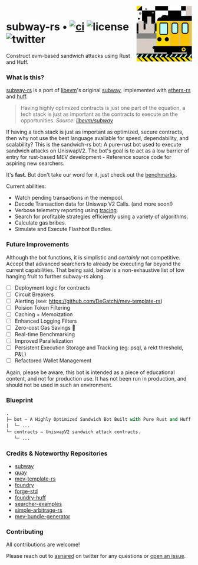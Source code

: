<img align="right" width="150" height="150" top="100" src="./assets/subway.png">

# subway-rs • [![ci](https://github.com/abigger87/subway-rs/actions/workflows/ci.yaml/badge.svg?label=ci)](https://github.com/abigger87/subway-rs/actions/workflows/ci.yaml) ![license](https://img.shields.io/badge/License-MIT-green.svg?label=license) ![twitter](https://img.shields.io/twitter/follow/asnared?style=social)

Construct evm-based sandwich attacks using Rust and Huff.


### What is this?

[subway-rs](https://github.com/abigger87/subway-rs) is a port of [libevm](https://twitter.com/libevm)'s original [subway](https://github.com/libevm/subway), implemented with [ethers-rs](https://github.com/gakonst/ethers-rs) and [huff](https://github.com/huff-language).

> Having highly optimized contracts is just one part of the equation, a tech stack is just as important as the contracts to execute on the opportunities.
_Source: [libevm/subway](https://github.com/libevm/subway#subway)_

If having a tech stack is just as important as optimized, secure contracts, then why not use the best language available for speed, dependability, and scalability? This is the sandwich-rs bot: A pure-rust bot used to execute sandwich attacks on UniswapV2. The bot's goal is to act as a low barrier of entry for rust-based MEV development - Reference source code for aspiring new searchers.

It's **fast**. But don't take our word for it, just check out the [benchmarks](./bot/benches).

Current abilities:

- Watch pending transactions in the mempool.
- Decode Transaction data for Uniswap V2 Calls. (and more soon!)
- Verbose telemetry reporting using [tracing](https://crates.io/crates/tracing).
- Search for profitable strategies efficiently using a variety of algorithms.
- Calculate gas bribes.
- Simulate and Execute Flashbot Bundles.


### Future Improvements

Although the bot functions, it is simplistic and _certainly_ not competitive. Accept that advanced searchers to already be executing far beyond the current capabilities. That being said, below is a non-exhaustive list of low hanging fruit to further subway-rs along.

- [ ] Deployment logic for contracts
- [ ] Circuit Breakers
- [ ] Alerting (see: https://github.com/DeGatchi/mev-template-rs)
- [ ] Poision Token Filtering
- [ ] Caching + Memoization
- [ ] Enhanced Logging Filters
- [ ] Zero-cost Gas Savings :eyes:
- [ ] Real-time Benchmarking
- [ ] Improved Parallelization
- [ ] Persistent Execution Storage and Tracking (eg: psql, a rekt threshold, P&L)
- [ ] Refactored Wallet Management

Again, please be aware, this bot is intended as a piece of educational content, and not for production use. It has not been run in production, and should not be used in such an environment.


### Blueprint

```ml
.
├─ bot — A Highly Optimized Sandwich Bot Built with Pure Rust and Huff.
|  └─ ...
└─ contracts — UniswapV2 sandwich attack contracts.
   └─ ...
```


### Credits & Noteworthy Repositories

- [subway](https://github.com/libevm/subway)
- [quay](https://github.com/Alcibiades-Capital/quay)
- [mev-template-rs](https://github.com/DeGatchi/mev-template-rs)
- [foundry](https://github.com/foundry-rs/foundry)
- [forge-std](https://github.com/brockelmore/forge-std)
- [foundry-huff](https://github.com/foundry-rs/foundry-huff)
- [searcher-examples](https://github.com/jito-labs/searcher-examples)
- [simple-arbitrage-rs](https://github.com/thasarito/simple-arbitrage-rs)
- [mev-bundle-generator](https://github.com/Alcibiades-Capital/mev_bundle_generator)

### Contributing

All contributions are welcome!

Please reach out to [asnared](https://twitter.com/asnared) on twitter for any questions or [open an issue](https://github.com/abigger87/subway-rs/issues/new).
